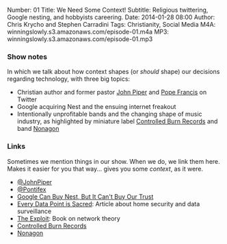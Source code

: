 Number: 01
Title: We Need Some Context!
Subtitle: Religious twittering, Google nesting, and hobbyists careering.
Date: 2014-01-28 08:00
Author: Chris Krycho and Stephen Carradini
Tags: Christianity, Social Media
M4A: winningslowly.s3.amazonaws.com/episode-01.m4a
MP3: winningslowly.s3.amazonaws.com/episode-01.mp3

### Show notes

In which we talk about how context shapes (or *should* shape) our decisions
regarding technology, with three big topics:

- Christian author and former pastor [John Piper][jp] and [Pope Francis][pope]
  on Twitter
- Google acquiring Nest and the ensuing internet freakout
- Intentionally unprofitable bands and the changing shape of music industry, as
  highlighted by miniature label [Controlled Burn Records][cbr] and band
  [Nonagon][nonagon]

### Links

Sometimes we mention things in our show. When we do, we link them here. Makes it
easier for you that way... gives you some *context*, as it were.

- [@JohnPiper](http://twitter.com/johnpiper)
- [@Pontifex](http://twitter.com/pontifex)
- [Google Can Buy Nest, But It Can't Buy Our Trust][wired]
- [Every Data Point is Sacred][medium]: Article about home security and data
  surveillance
- [The Exploit][exploit]: Book on network theory
- [Controlled Burn Records][cbr]
- [Nonagon][nonagon]

[jp]: http://www.desiringgod.org/authors/john-piper
[pope]: http://www.vatican.va/holy_father/francesco/
[medium]: http://medium.com/tech-talk/e0bd2ec66ce8
[exploit]: http://www.amazon.com/The-Exploit-Networks-Electronic-Mediations/dp/0816650446
[wired]: http://www.wired.com/opinion/2014/01/google-didnt-just-acquire-nest-annexed-whole-new-territory/
[cbr]: http://controlledburnrecords.com/
[nonagon]: http://nonagon.us

